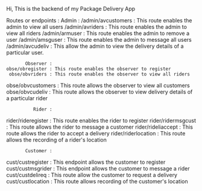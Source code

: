 Hi,
This is the backend of my Package Delivery App

Routes or endpoints : 
              Admin : 
 /admin/avcustomers : This route enables the admin to view all users
    /admin/avriders : This route enables the admin to view all riders
     /admin/armuser : This route enables the admin to remove a user
    /admin/amsguser : This route enables the admin to message all users
   /admin/avcudeliv : This allow the admin to view the delivery details
of a particular user.


           Observer : 
    obse/obregister : This route enables the observer to register
     obse/obvriders : This route enables the observer to view all riders
  obse/obvcustomers : This route allows the observer to view all customers
    obse/obvcudeliv : This route allows the observer to view delivery details of
 a particular rider


              Rider : 
 rider/rideregister : This route enables the rider to register
 rider/ridermsgcust : This route allows the rider to message a customer
 rider/rideliaccept : This route allows the rider to accept a delivery
rider/riderlocation : This route allows the recording of a rider's location


           Customer : 
  cust/custregister : This endpoint allows the customer to register
  cust/custmsgrider : This endpoint allows the customer to message a rider
   cust/custdelireq : This route allow the customer to request a delivery
  cust/custlocation : This route allows recording of the customer's location